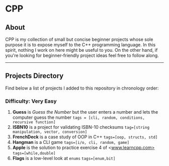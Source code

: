 # CPP

## About

CPP is my collection of small but concise beginner projects whose sole purpose
it is to expose myself to the C++ programming language. In this spirit, nothing
I work on here might be useful to you. On the other hand, if you're looking for
beginner-friendly project ideas feel free to follow along.

---

## Projects Directory

Find below a list of projects I added to this repository in chronology order:

### Difficulty: Very Easy

1. **Guess** is *Guess the Number* but the user enters a number and lets the computer
guess the number `tags = [cli, random, conditions, recursive function]`
2. **ISBN10** is a project for validating ISBN-10 checksums `tag=[string manipulation, vector, conversion]`
3. **FrenchDeck** is a case study of OOP in C++ `tags=[oop, structs, std]`
4. **Hangman** is  a CLI game `tags=[i/o, cli, random, game]`
5. **Apple** is the solution to practice exercise 4 of <www.learncpp.com> `tags=[while,double]`
6. **Flags** is a low-level look at `enums` `tags=[enum,bit]`
